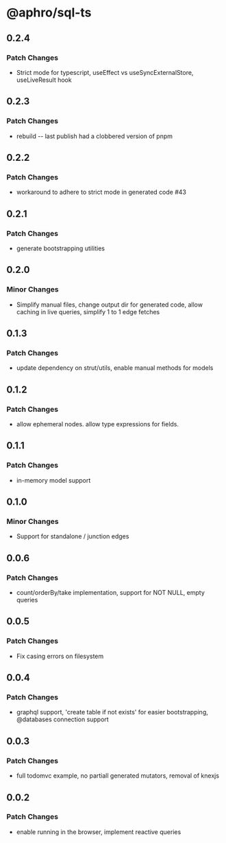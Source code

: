 # @aphro/sql-ts

## 0.2.4

### Patch Changes

- Strict mode for typescript, useEffect vs useSyncExternalStore, useLiveResult hook

## 0.2.3

### Patch Changes

- rebuild -- last publish had a clobbered version of pnpm

## 0.2.2

### Patch Changes

- workaround to adhere to strict mode in generated code #43

## 0.2.1

### Patch Changes

- generate bootstrapping utilities

## 0.2.0

### Minor Changes

- Simplify manual files, change output dir for generated code, allow caching in live queries, simplify 1 to 1 edge fetches

## 0.1.3

### Patch Changes

- update dependency on strut/utils, enable manual methods for models

## 0.1.2

### Patch Changes

- allow ephemeral nodes. allow type expressions for fields.

## 0.1.1

### Patch Changes

- in-memory model support

## 0.1.0

### Minor Changes

- Support for standalone / junction edges

## 0.0.6

### Patch Changes

- count/orderBy/take implementation, support for NOT NULL, empty queries

## 0.0.5

### Patch Changes

- Fix casing errors on filesystem

## 0.0.4

### Patch Changes

- graphql support, 'create table if not exists' for easier bootstrapping, @databases connection support

## 0.0.3

### Patch Changes

- full todomvc example, no partiall generated mutators, removal of knexjs

## 0.0.2

### Patch Changes

- enable running in the browser, implement reactive queries
